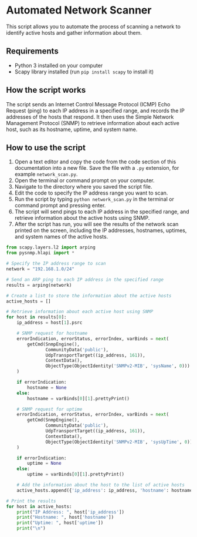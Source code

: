 
# Automated Network Scanner

This script allows you to automate the process of scanning a network to identify active hosts and gather information about them.

## Requirements
- Python 3 installed on your computer
- Scapy library installed (run `pip install scapy` to install it)

## How the script works
The script sends an Internet Control Message Protocol (ICMP) Echo Request (ping) to each IP address in a specified range, and records the IP addresses of the hosts that respond. It then uses the Simple Network Management Protocol (SNMP) to retrieve information about each active host, such as its hostname, uptime, and system name.

## How to use the script
1. Open a text editor and copy the code from the code section of this documentation into a new file. Save the file with a `.py` extension, for example `network_scan.py`.
2. Open the terminal or command prompt on your computer.
3. Navigate to the directory where you saved the script file.
4. Edit the code to specify the IP address range you want to scan.
5. Run the script by typing `python network_scan.py` in the terminal or command prompt and pressing enter.
6. The script will send pings to each IP address in the specified range, and retrieve information about the active hosts using SNMP.
7. After the script has run, you will see the results of the network scan printed on the screen, including the IP addresses, hostnames, uptimes, and system names of the active hosts.

```python
from scapy.layers.l2 import arping
from pysnmp.hlapi import *

# Specify the IP address range to scan
network = "192.168.1.0/24"

# Send an ARP ping to each IP address in the specified range
results = arping(network)

# Create a list to store the information about the active hosts
active_hosts = []

# Retrieve information about each active host using SNMP
for host in results[0]:
    ip_address = host[1].psrc

    # SNMP request for hostname
    errorIndication, errorStatus, errorIndex, varBinds = next(
        getCmd(SnmpEngine(),
               CommunityData('public'),
               UdpTransportTarget((ip_address, 161)),
               ContextData(),
               ObjectType(ObjectIdentity('SNMPv2-MIB', 'sysName', 0)))
    )

    if errorIndication:
        hostname = None
    else:
        hostname = varBinds[0][1].prettyPrint()

    # SNMP request for uptime
    errorIndication, errorStatus, errorIndex, varBinds = next(
        getCmd(SnmpEngine(),
               CommunityData('public'),
               UdpTransportTarget((ip_address, 161)),
               ContextData(),
               ObjectType(ObjectIdentity('SNMPv2-MIB', 'sysUpTime', 0)))
    )

    if errorIndication:
        uptime = None
    else:
        uptime = varBinds[0][1].prettyPrint()

    # Add the information about the host to the list of active hosts
    active_hosts.append({'ip_address': ip_address, 'hostname': hostname, 'uptime': uptime})

# Print the results
for host in active_hosts:
    print("IP Address: ", host['ip_address'])
    print("Hostname: ", host['hostname'])
    print("Uptime: ", host['uptime'])
    print("\n")
```
